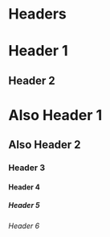# Headers

Header 1
========

Header 2
--------

# Also Header 1

## Also Header 2

### Header 3

#### Header 4

##### Header 5

###### Header 6